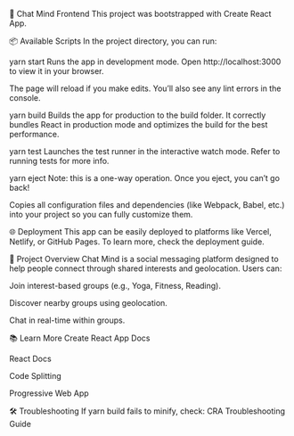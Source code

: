 🚀 Chat Mind Frontend
This project was bootstrapped with Create React App.

📦 Available Scripts
In the project directory, you can run:

yarn start
Runs the app in development mode.
Open http://localhost:3000 to view it in your browser.

The page will reload if you make edits.
You’ll also see any lint errors in the console.

yarn build
Builds the app for production to the build folder.
It correctly bundles React in production mode and optimizes the build for the best performance.

yarn test
Launches the test runner in the interactive watch mode.
Refer to running tests for more info.

yarn eject
Note: this is a one-way operation. Once you eject, you can’t go back!

Copies all configuration files and dependencies (like Webpack, Babel, etc.) into your project so you can fully customize them.

🌐 Deployment
This app can be easily deployed to platforms like Vercel, Netlify, or GitHub Pages.
To learn more, check the deployment guide.

🧠 Project Overview
Chat Mind is a social messaging platform designed to help people connect through shared interests and geolocation. Users can:

Join interest-based groups (e.g., Yoga, Fitness, Reading).

Discover nearby groups using geolocation.

Chat in real-time within groups.

📚 Learn More
Create React App Docs

React Docs

Code Splitting

Progressive Web App

🛠 Troubleshooting
If yarn build fails to minify, check:
CRA Troubleshooting Guide